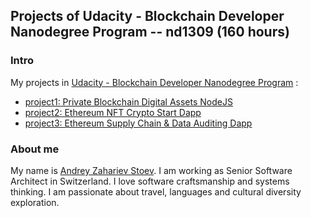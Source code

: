 ## Projects of Udacity - Blockchain Developer Nanodegree Program -- nd1309 (160 hours)

### Intro
My projects in [Udacity - Blockchain Developer Nanodegree Program](https://www.udacity.com/course/blockchain-developer-nanodegree--nd1309) :

- [project1: Private Blockchain Digital Assets NodeJS](project1-private-blockchain-digital-assets-nodejs)
- [project2: Ethereum NFT Crypto Start Dapp](project2-ethereum-nft-crypto-star-dapp)
- [project3: Ethereum Supply Chain & Data Auditing Dapp](project3-ethereum-supply-chain-n-data-auditing-dapp)

### About me
My name is [Andrey Zahariev Stoev](https://www.linkedin.com/in/andistoev).
I am working as Senior Software Architect in Switzerland.
I love software craftsmanship and systems thinking.
I am passionate about travel, languages and cultural diversity exploration.

